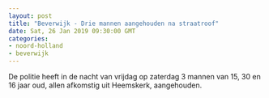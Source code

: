 ```yaml
---
layout: post
title: "Beverwijk - Drie mannen aangehouden na straatroof"
date: Sat, 26 Jan 2019 09:30:00 GMT
categories: 
- noord-holland 
- beverwijk 
---
```


De politie heeft in de nacht van vrijdag op zaterdag 3 mannen van 15, 30 en 16 jaar oud, allen afkomstig uit Heemskerk, aangehouden.
